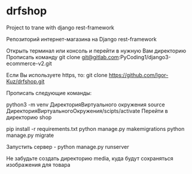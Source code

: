 # drfshop
Project to trane with django rest-framework

Репозиторий интернет-магазина на Django rest-framework

Открыть терминал или консоль и перейти в нужную Вам директорию
Прописать команду git clone git@gitlab.com:PyCoding1/django3-ecommerce-v2.git

Если Вы используете https, то: git clone https://github.com/Igor-Kuz/drfshop.git

Прописать следующие команды:


python3 -m venv ДиректорияВиртуального окружения
source ДиректорияВиртуальногоОкружения/scipts/activate
Перейти в директорию shop

pip install -r requirements.txt
python manage.py makemigrations
python manage.py migrate


Запустить сервер - python manage.py runserver

Не забудьте создать директорию media, куда будут сохраняться изображения для товара
